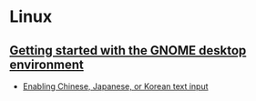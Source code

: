 # Linux

## [Getting started with the GNOME desktop environment](https://access.redhat.com/documentation/en-us/red_hat_enterprise_linux/9/html/getting_started_with_the_gnome_desktop_environment/index)

+ [Enabling Chinese, Japanese, or Korean text input](https://access.redhat.com/documentation/en-us/red_hat_enterprise_linux/9/html/getting_started_with_the_gnome_desktop_environment/assembly_enabling-chinese-japanese-or-korean-text-input_getting-started-with-the-gnome-desktop-environment)

